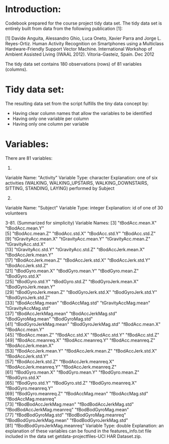 Introduction:
=============
Codebook prepared for the course project tidy data set. The tidy data set is entirely built from data from the following publication [1]:

[1] Davide Anguita, Alessandro Ghio, Luca Oneto, Xavier Parra and Jorge L. Reyes-Ortiz. Human Activity Recognition on Smartphones using a Multiclass Hardware-Friendly Support Vector Machine. International Workshop of Ambient Assisted Living (IWAAL 2012). Vitoria-Gasteiz, Spain. Dec 2012

The tidy data set contains 180 observations (rows) of 81 variables (columns).


Tidy data set:
==============
The resulting data set from the script fulfills the tiny data concept by:
- Having clear column names that allow the variables to be identified
- Having only one variable per column
- Having only one column per variable

Variables:
==========
There are 81 variables:

1.
Variable Name: "Activity"
Variable Type: character
Explanation: one of six activities (WALKING, WALKING_UPSTAIRS, WALKING_DOWNSTAIRS, SITTING, STANDING, LAYING) performed by Subject 

2.
Variable Name: "Subject"
Variable Type: integer
Explanation: id of one of 30 volunteers

3-81. (Summarized for simplicity)
Variable Names:
[3]  "tBodAcc.mean.X"             "tBodAcc.mean.Y"            
[5]  "tBodAcc.mean.Z"             "tBodAcc.std.X"              "tBodAcc.std.Y"              "tBodAcc.std.Z"             
[9]  "tGravityAcc.mean.X"         "tGravityAcc.mean.Y"         "tGravityAcc.mean.Z"         "tGravityAcc.std.X"         
[13] "tGravityAcc.std.Y"          "tGravityAcc.std.Z"          "tBodAccJerk.mean.X"         "tBodAccJerk.mean.Y"        
[17] "tBodAccJerk.mean.Z"         "tBodAccJerk.std.X"          "tBodAccJerk.std.Y"          "tBodAccJerk.std.Z"         
[21] "tBodGyro.mean.X"            "tBodGyro.mean.Y"            "tBodGyro.mean.Z"            "tBodGyro.std.X"            
[25] "tBodGyro.std.Y"             "tBodGyro.std.Z"             "tBodGyroJerk.mean.X"        "tBodGyroJerk.mean.Y"       
[29] "tBodGyroJerk.mean.Z"        "tBodGyroJerk.std.X"         "tBodGyroJerk.std.Y"         "tBodGyroJerk.std.Z"        
[33] "tBodAccMag.mean"            "tBodAccMag.std"             "tGravityAccMag.mean"        "tGravityAccMag.std"        
[37] "tBodAccJerkMag.mean"        "tBodAccJerkMag.std"         "tBodGyroMag.mean"           "tBodGyroMag.std"           
[41] "tBodGyroJerkMag.mean"       "tBodGyroJerkMag.std"        "fBodAcc.mean.X"             "fBodAcc.mean.Y"            
[45] "fBodAcc.mean.Z"             "fBodAcc.std.X"              "fBodAcc.std.Y"              "fBodAcc.std.Z"             
[49] "fBodAcc.meanreq.X"          "fBodAcc.meanreq.Y"          "fBodAcc.meanreq.Z"          "fBodAccJerk.mean.X"        
[53] "fBodAccJerk.mean.Y"         "fBodAccJerk.mean.Z"         "fBodAccJerk.std.X"          "fBodAccJerk.std.Y"         
[57] "fBodAccJerk.std.Z"          "fBodAccJerk.meanreq.X"      "fBodAccJerk.meanreq.Y"      "fBodAccJerk.meanreq.Z"     
[61] "fBodGyro.mean.X"            "fBodGyro.mean.Y"            "fBodGyro.mean.Z"            "fBodGyro.std.X"            
[65] "fBodGyro.std.Y"             "fBodGyro.std.Z"             "fBodGyro.meanreq.X"         "fBodGyro.meanreq.Y"        
[69] "fBodGyro.meanreq.Z"         "fBodAccMag.mean"            "fBodAccMag.std"             "fBodAccMag.meanreq"        
[73] "fBodBodAccJerkMag.mean"     "fBodBodAccJerkMag.std"      "fBodBodAccJerkMag.meanreq"  "fBodBodGyroMag.mean"       
[77] "fBodBodGyroMag.std"         "fBodBodGyroMag.meanreq"     "fBodBodGyroJerkMag.mean"    "fBodBodGyroJerkMag.std"    
[81] "fBodBodGyroJerkMag.meanreq"
Variable Type: double
Explanation: an explanation of these variables can be found in the features_info.txt file included in the data set getdata-projectfiles-UCI HAR Dataset.zip.






